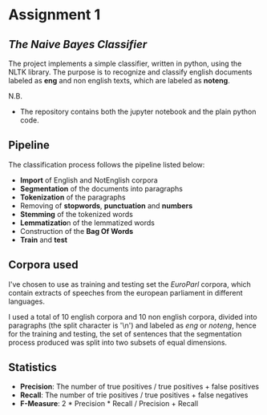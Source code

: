 # Assignment 1
## _The Naive Bayes Classifier_

The project implements a simple classifier, written in python, using the NLTK library.
The purpose is to recognize and classify english documents labeled as **eng** and non english texts, which are labeled as **noteng**.

N.B. 
- The repository contains both the jupyter notebook and the plain python code.

## Pipeline
The classification process follows the pipeline listed below:
- **Import** of English and NotEnglish corpora
- **Segmentation** of the documents into paragraphs
- **Tokenization** of the paragraphs
- Removing of **stopwords**, **punctuation** and **numbers**
- **Stemming** of the tokenized words
- **Lemmatizatio**n of the lemmatized words
- Construction of the **Bag Of Words**
- **Train** and **test**

## Corpora used
I've chosen to use as training and testing set the *EuroParl* corpora, which contain extracts of speeches from the european parliament in different languages.

I used a total of 10 english corpora and 10 non english corpora, divided into paragraphs (the split character is '\n') and labeled as *eng* or *noteng*, hence for the training and testing, the set of sentences that the segmentation process produced was split into two subsets of equal dimensions.

## Statistics
- **Precision**: The number of true positives / true positives + false positives
- **Recall**: The number of trie positives / true positives + false negatives
- **F-Measure**: 2 * Precision * Recall / Precision + Recall
